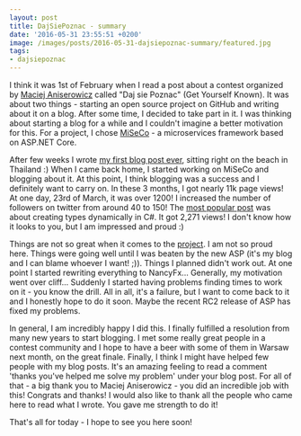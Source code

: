 ```yaml
---
layout: post
title: DajSiePoznac - summary
date: '2016-05-31 23:55:51 +0200'
image: /images/posts/2016-05-31-dajsiepoznac-summary/featured.jpg
tags:
- dajsiepoznac
---
```

I think it was 1st of February when I read a post about a contest organized by [Maciej Aniserowicz](http://devstyle.pl/) called "Daj sie Poznac" (Get Yourself Known). It was about two things - starting an open source project on GitHub and writing about it on a blog. After some time, I decided to take part in it. I was thinking about starting a blog for a while and I couldn't imagine a better motivation for this. For a project, I chose [MiSeCo](https://devblog.dymel.pl/category/miseco/) - a microservices framework based on ASP.NET Core.

After few weeks I wrote [my first blog post ever](/2016/02/27/hello-world/), sitting right on the beach in Thailand :) When I came back home, I started working on MiSeCo and blogging about it. At this point, I think blogging was a success and I definitely want to carry on. In these 3 months, I got nearly 11k page views! At one day, 23rd of March, it was over 1200! I increased the number of followers on twitter from around 40 to 150! The [most popular post](/2016/03/22/create-types-dynamically-in-net/) was about creating types dynamically in C#. It got 2,271 views! I don't know how it looks to you, but I am impressed and proud :)

Things are not so great when it comes to the [project](https://github.com/mdymel/miseco). I am not so proud here. Things were going well until I was beaten by the new ASP (it's my blog and I can blame whoever I want! ;)). Things I planned didn't work out. At one point I started rewriting everything to NancyFx... Generally, my motivation went over cliff... Suddenly I started having problems finding times to work on it - you know the drill. All in all, it's a failure, but I want to come back to it and I honestly hope to do it soon. Maybe the recent RC2 release of ASP has fixed my problems.

In general, I am incredibly happy I did this. I finally fulfilled a resolution from many new years to start blogging. I met some really great people in a contest community and I hope to have a beer with some of them in Warsaw next month, on the great finale. Finally, I think I might have helped few people with my blog posts. It's an amazing feeling to read a comment 'thanks you've helped me solve my problem' under your blog post. For all of that - a big thank you to Maciej Aniserowicz - you did an incredible job with this! Congrats and thanks! I would also like to thank all the people who came here to read what I wrote. You gave me strength to do it!

That's all for today - I hope to see you here soon!

